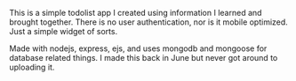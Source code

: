 This is a simple todolist app I created using information I learned and brought together.
There is no user authentication, nor is it mobile optimized. Just a simple widget of sorts.

Made with nodejs, express, ejs, and uses mongodb and mongoose for database related things.
I made this back in June but never got around to uploading it.